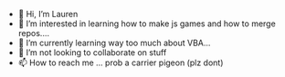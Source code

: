 - 👋 Hi, I’m Lauren
- 👀 I’m interested in learning how to make js games and how to merge repos....
- 🌱 I’m currently learning way too much about VBA...
- 💞️ I’m not looking to collaborate on stuff
- 📫 How to reach me ... prob a carrier pigeon (plz dont)

<!---
EUPHIEEE/EUPHIEEE is a ✨ special ✨ repository because its `README.md` (this file) appears on your GitHub profile.
You can click the Preview link to take a look at your changes.
--->
